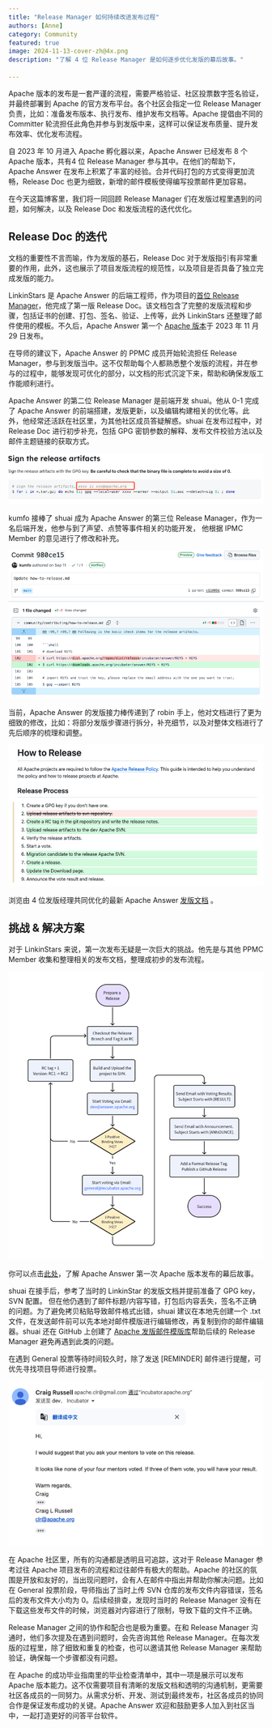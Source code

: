 ```yaml
---
title: "Release Manager 如何持续改进发布过程"
authors: [Anne]
category: Community
featured: true
image: 2024-11-13-cover-zh@4x.png
description: "了解 4 位 Release Manager 是如何逐步优化发版的幕后故事。"

---
```


Apache 版本的发布是一套严谨的流程，需要严格验证、社区投票数字签名验证，并最终部署到 Apache 的官方发布平台。各个社区会指定一位 Release Manager 负责，比如：准备发布版本、执行发布、维护发布文档等。Apache 提倡由不同的 Committer 轮流担任此角色并参与到发版中来，这样可以保证发布质量、提升发布效率、优化发布流程。

自 2023 年 10 月进入 Apache 孵化器以来，Apache Answer 已经发布 8 个 Apache 版本，共有4 位 Release Manager 参与其中。在他们的帮助下， Apache Answer 在发布上积累了丰富的经验。合并代码打包的方式变得更加流畅，Release Doc 也更为细致，新增的邮件模板使得编写投票邮件更加容易。

在今天这篇博客里，我们将一同回顾 Release Manager 们在发版过程里遇到的问题，如何解决，以及 Release Doc 和发版流程的迭代优化。

## Release Doc 的迭代

文档的重要性不言而喻，作为发版的基石，Release Doc 对于发版指引有非常重要的作用，此外，这也展示了项目发版流程的规范性，以及项目是否具备了独立完成发版的能力。

LinkinStars 是 Apache Answer 的后端工程师，作为项目的[首位 Release Manager](https://answer.apache.org/blog/2024/03/18/meet-our-release-manager-linkinstars)，他完成了第一版 Release Doc。该文档包含了完整的发版流程和步骤，包括证书的创建、打包、签名、验证、上传等，此外 LinkinStars 还整理了邮件使用的模板。不久后，Apache Answer 第一个 [Apache 版本](https://answer.apache.org/zh-CN/blog/2023/12/07/a-new-chapter-begins-answer-first-apache-release-launches)于 2023 年 11 月 29 日发布。

在导师的建议下，Apache Answer 的 PPMC 成员开始轮流担任 Release Manager，参与到发版当中。这不仅帮助每个人都熟悉整个发版的流程，并在参与的过程中，能够发现可优化的部分，以文档的形式沉淀下来，帮助和确保发版工作能顺利进行。

Apache Answer 的第二位 Release Manager 是前端开发 shuai。他从 0-1 完成了 Apache Answer 的前端搭建，发版更新，以及编辑构建相关的优化等。此外，他经常还活跃在社区里，为其他社区成员答疑解惑。shuai 在发布过程中，对 Release Doc 进行初步补充，包括 GPG 密钥参数的解释、发布文件校验方法以及邮件主题链接的获取方式。

![Alt text](shuai-sign-the-release-artifacts.PNG)

kumfo 接棒了 shuai 成为 Apache Answer 的第三位 Release Manager，作为一名后端开发，他参与到了声望、点赞等事件相关的功能开发， 他根据 IPMC Member 的意见进行了修改和补充。

![kumfo's contribution](kumfo-improvement.PNG)

当前，Apache Answer 的发版接力棒传递到了 robin 手上，他对文档进行了更为细致的修改，比如：将部分发版步骤进行拆分，补充细节，以及对整体文档进行了先后顺序的梳理和调整。

![robin's update](how-to-release.PNG)

浏览由 4 位发版经理共同优化的最新 Apache Answer [发版文档](https://answer.apache.org/community/how-to-release) 。

## 挑战 & 解决方案

对于 LinkinStars 来说，第一次发布无疑是一次巨大的挑战。他先是与其他 PPMC Member 收集和整理相关的发布文档，整理成初步的发布流程。

![Alt text](release-process.PNG)

你可以点击[此处](https://answer.apache.org/blog/2023/12/13/behind-the-scene-how-we-launched-the-first-apache-release)，了解 Apache Answer 第一次 Apache 版本发布的幕后故事。

shuai 在接手后，参考了当时的 LinkinStar 的发版文档并提前准备了 GPG key，SVN 配置。
但在他仍遇到了邮件标题/内容写错，打包后内容丢失，签名不正确的问题。为了避免拷贝粘贴导致邮件格式出错，shuai 建议在本地先创建一个 .txt 文件，在发送邮件前可以先本地对邮件模版进行编辑修改，再复制到你的邮件编辑器。shuai 还在 GitHub 上创建了 [Apache 发版邮件模版库](https://github.com/shuashuai/apache-release-email)帮助后续的 Release Manager 避免再遇到此类的问题。

在遇到 General 投票等待时间较久时，除了发送 [REMINDER] 邮件进行提醒，可优先寻找项目导师进行投票。

![Alt text](reminder-tips.png)

在 Apache 社区里，所有的沟通都是透明且可追踪，这对于 Release Manager 参考过往 Apache 项目发布的流程和过往邮件有极大的帮助。Apache 的社区的氛围是开放和友好的，当出现问题时，会有人在邮件中指出并帮助你解决问题。比如在 General 投票阶段，导师指出了当时上传 SVN 仓库的发布文件内容错误，签名后的发布文件大小均为 0。后续经排查，发现时当时的 Release Manager 没有在下载这些发布文件的时候，浏览器对内容进行了限制，导致下载的文件不正确。

Release Manager 之间的协作和配合也是极为重要。在和 Release Manager 沟通时，他们多次提及在遇到问题时，会先咨询其他 Release Manager。在每次发版的过程里，除了细致和重复的检查，也可以邀请其他 Release Manager 来帮助验证，确保每一个步骤都没有问题。

在 Apache 的成功毕业指南里的毕业检查清单中，其中一项是展示可以发布 Apache 版本能力。这不仅需要项目有清晰的发版文档和透明的沟通机制，更需要社区各成员的一同努力。从需求分析、开发、测试到最终发布，社区各成员的协同合作是保证发布成功的关键。Apache Answer 欢迎和鼓励更多人加入到社区当中，一起打造更好的问答平台软件。